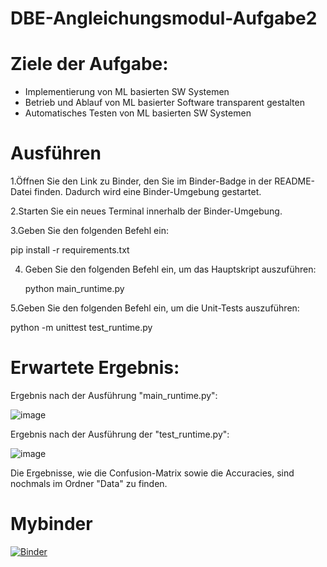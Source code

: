 # DBE-Angleichungsmodul-Aufgabe2

# Ziele der Aufgabe:
- Implementierung von ML basierten SW Systemen
- Betrieb und Ablauf von ML basierter Software transparent gestalten
- Automatisches Testen von ML basierten SW Systemen

# Ausführen
1.Öffnen Sie den Link zu Binder, den Sie im Binder-Badge in der README-Datei finden. Dadurch wird eine Binder-Umgebung gestartet.

2.Starten Sie ein neues Terminal innerhalb der Binder-Umgebung.

3.Geben Sie den folgenden Befehl ein:

   pip install -r requirements.txt
   
4. Geben Sie den folgenden Befehl ein, um das Hauptskript auszuführen:
 
   python main_runtime.py
   
5.Geben Sie den folgenden Befehl ein, um die Unit-Tests auszuführen:

   python -m unittest test_runtime.py
   

# Erwartete Ergebnis:
Ergebnis nach der Ausführung "main_runtime.py":

![image](https://github.com/user-attachments/assets/fa4bddec-aa21-463b-aeb2-784177d82353)


Ergebnis nach der Ausführung der "test_runtime.py":

![image](https://github.com/user-attachments/assets/a0b46db7-e888-438d-b736-d705d1768552)




Die Ergebnisse, wie die Confusion-Matrix sowie die Accuracies, sind nochmals im Ordner "Data" zu finden.

 
# Mybinder

[![Binder](https://mybinder.org/badge_logo.svg)](https://mybinder.org/v2/gh/FranjoHHZ/DBE-Angleichsleistung-Aufgabe-2/HEAD)
